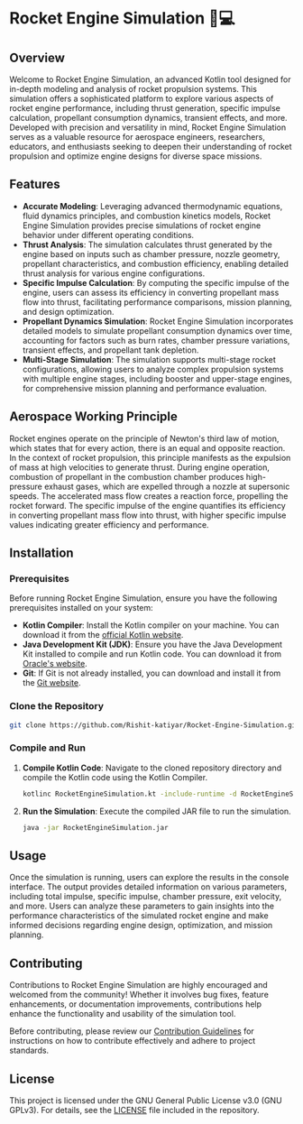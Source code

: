











# Rocket Engine Simulation 🚀💻

## Overview
Welcome to Rocket Engine Simulation, an advanced Kotlin tool designed for in-depth modeling and analysis of rocket propulsion systems. This simulation offers a sophisticated platform to explore various aspects of rocket engine performance, including thrust generation, specific impulse calculation, propellant consumption dynamics, transient effects, and more. Developed with precision and versatility in mind, Rocket Engine Simulation serves as a valuable resource for aerospace engineers, researchers, educators, and enthusiasts seeking to deepen their understanding of rocket propulsion and optimize engine designs for diverse space missions.

## Features
- **Accurate Modeling**: Leveraging advanced thermodynamic equations, fluid dynamics principles, and combustion kinetics models, Rocket Engine Simulation provides precise simulations of rocket engine behavior under different operating conditions.
- **Thrust Analysis**: The simulation calculates thrust generated by the engine based on inputs such as chamber pressure, nozzle geometry, propellant characteristics, and combustion efficiency, enabling detailed thrust analysis for various engine configurations.
- **Specific Impulse Calculation**: By computing the specific impulse of the engine, users can assess its efficiency in converting propellant mass flow into thrust, facilitating performance comparisons, mission planning, and design optimization.
- **Propellant Dynamics Simulation**: Rocket Engine Simulation incorporates detailed models to simulate propellant consumption dynamics over time, accounting for factors such as burn rates, chamber pressure variations, transient effects, and propellant tank depletion.
- **Multi-Stage Simulation**: The simulation supports multi-stage rocket configurations, allowing users to analyze complex propulsion systems with multiple engine stages, including booster and upper-stage engines, for comprehensive mission planning and performance evaluation.

## Aerospace Working Principle
Rocket engines operate on the principle of Newton's third law of motion, which states that for every action, there is an equal and opposite reaction. In the context of rocket propulsion, this principle manifests as the expulsion of mass at high velocities to generate thrust. During engine operation, combustion of propellant in the combustion chamber produces high-pressure exhaust gases, which are expelled through a nozzle at supersonic speeds. The accelerated mass flow creates a reaction force, propelling the rocket forward. The specific impulse of the engine quantifies its efficiency in converting propellant mass flow into thrust, with higher specific impulse values indicating greater efficiency and performance.

## Installation

### Prerequisites
Before running Rocket Engine Simulation, ensure you have the following prerequisites installed on your system:
- **Kotlin Compiler**: Install the Kotlin compiler on your machine. You can download it from the [official Kotlin website](https://kotlinlang.org/docs/command-line.html).
- **Java Development Kit (JDK)**: Ensure you have the Java Development Kit installed to compile and run Kotlin code. You can download it from [Oracle's website](https://www.oracle.com/java/technologies/javase-jdk11-downloads.html).
- **Git**: If Git is not already installed, you can download and install it from the [Git website](https://git-scm.com/book/en/v2/Getting-Started-Installing-Git).

### Clone the Repository
```bash
git clone https://github.com/Rishit-katiyar/Rocket-Engine-Simulation.git
```

### Compile and Run
1. **Compile Kotlin Code**: Navigate to the cloned repository directory and compile the Kotlin code using the Kotlin Compiler.
    ```bash
    kotlinc RocketEngineSimulation.kt -include-runtime -d RocketEngineSimulation.jar
    ```
2. **Run the Simulation**: Execute the compiled JAR file to run the simulation.
    ```bash
    java -jar RocketEngineSimulation.jar
    ```

## Usage
Once the simulation is running, users can explore the results in the console interface. The output provides detailed information on various parameters, including total impulse, specific impulse, chamber pressure, exit velocity, and more. Users can analyze these parameters to gain insights into the performance characteristics of the simulated rocket engine and make informed decisions regarding engine design, optimization, and mission planning.

## Contributing
Contributions to Rocket Engine Simulation are highly encouraged and welcomed from the community! Whether it involves bug fixes, feature enhancements, or documentation improvements, contributions help enhance the functionality and usability of the simulation tool.

Before contributing, please review our [Contribution Guidelines](CONTRIBUTING.md) for instructions on how to contribute effectively and adhere to project standards.

## License
This project is licensed under the GNU General Public License v3.0 (GNU GPLv3). For details, see the [LICENSE](LICENSE) file included in the repository.
